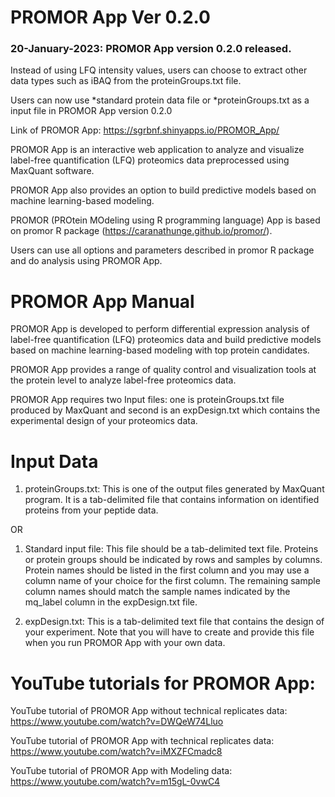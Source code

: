 # PROMOR App Ver 0.2.0

### 20-January-2023: PROMOR App version 0.2.0 released.

Instead of using LFQ intensity values, users can choose to extract other data types such as iBAQ from the proteinGroups.txt file.

Users can now use *standard protein data file or *proteinGroups.txt as a input file in PROMOR App version 0.2.0


Link of PROMOR App: https://sgrbnf.shinyapps.io/PROMOR_App/

PROMOR App is an interactive web application to analyze and visualize label-free quantification (LFQ) proteomics data preprocessed using MaxQuant software.

PROMOR App also provides an option to build predictive models based on machine learning-based modeling.

PROMOR (PROtein MOdeling using R programming language) App is based on promor R package (https://caranathunge.github.io/promor/).

Users can use all options and parameters described in promor R package and do analysis using PROMOR App.

# PROMOR App Manual

PROMOR App is developed to perform differential expression analysis of label-free quantification (LFQ) proteomics data and build predictive models based on machine learning-based modeling with top protein candidates.

PROMOR App provides a range of quality control and visualization tools at the protein level to analyze label-free proteomics data.

PROMOR App requires two Input files: one is proteinGroups.txt file produced by MaxQuant and second is an expDesign.txt which contains the experimental design of your proteomics data.

# Input Data
1. proteinGroups.txt: This is one of the output files generated by MaxQuant program. It is a tab-delimited file that contains information on identified proteins from your peptide data.

OR

1. Standard input file: This file should be a tab-delimited text file. Proteins or protein groups should be indicated by rows and samples by columns. Protein names should be listed in the first column and you may use a column name of your choice for the first column. The remaining sample column names should match the sample names indicated by the mq_label column in the expDesign.txt file.

2. expDesign.txt: This is a tab-delimited text file that contains the design of your experiment. Note that you will have to create and provide this file when you run PROMOR App with your own data.

# YouTube tutorials for PROMOR App:
YouTube tutorial of PROMOR App without technical replicates data: https://www.youtube.com/watch?v=DWQeW74Lluo

YouTube tutorial of PROMOR App with technical replicates data: https://www.youtube.com/watch?v=iMXZFCmadc8

YouTube tutorial of PROMOR App with Modeling data: https://www.youtube.com/watch?v=m15gL-0vwC4
